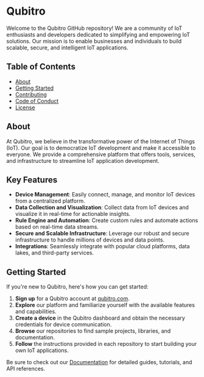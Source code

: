 # Qubitro

Welcome to the Qubitro GitHub repository! We are a community of IoT enthusiasts and developers dedicated to simplifying and empowering IoT solutions. Our mission is to enable businesses and individuals to build scalable, secure, and intelligent IoT applications.

## Table of Contents

- [About](#about)
- [Getting Started](#getting-started)
- [Contributing](#contributing)
- [Code of Conduct](#code-of-conduct)
- [License](#license)

## About

At Qubitro, we believe in the transformative power of the Internet of Things (IoT). Our goal is to democratize IoT development and make it accessible to everyone. We provide a comprehensive platform that offers tools, services, and infrastructure to streamline IoT application development.

## Key Features

- **Device Management**: Easily connect, manage, and monitor IoT devices from a centralized platform.
- **Data Collection and Visualization**: Collect data from IoT devices and visualize it in real-time for actionable insights.
- **Rule Engine and Automation**: Create custom rules and automate actions based on real-time data streams.
- **Secure and Scalable Infrastructure**: Leverage our robust and secure infrastructure to handle millions of devices and data points.
- **Integrations**: Seamlessly integrate with popular cloud platforms, data lakes, and third-party services.

## Getting Started

If you're new to Qubitro, here's how you can get started:

1. **Sign up** for a Qubitro account at [qubitro.com](https://qubitro.com).
2. **Explore** our platform and familiarize yourself with the available features and capabilities.
3. **Create a device** in the Qubitro dashboard and obtain the necessary credentials for device communication.
4. **Browse** our repositories to find sample projects, libraries, and documentation.
5. **Follow** the instructions provided in each repository to start building your own IoT applications.

Be sure to check out our [Documentation](https://docs.qubitro.com) for detailed guides, tutorials, and API references.
